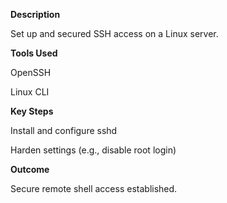 **Description**

Set up and secured SSH access on a Linux server.

**Tools Used**

OpenSSH

Linux CLI

**Key Steps**

Install and configure sshd

Harden settings (e.g., disable root login)

**Outcome**

Secure remote shell access established.
